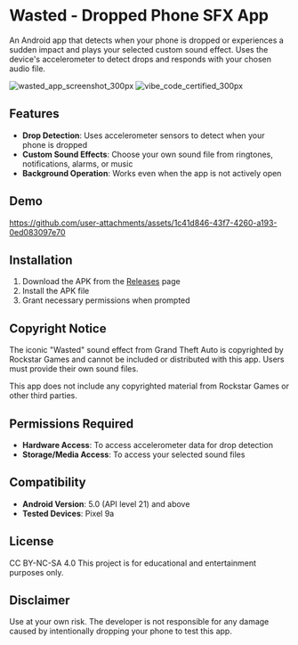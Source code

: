 # Wasted - Dropped Phone SFX App

An Android app that detects when your phone is dropped or experiences a sudden impact and plays your selected custom sound effect. Uses the device's accelerometer to detect drops and responds with your chosen audio file.

![wasted_app_screenshot_300px](https://github.com/user-attachments/assets/5b4f561c-7a84-43bb-94b2-2c29cbfa6138)
![vibe_code_certified_300px](https://github.com/user-attachments/assets/26ccb813-139f-46ad-b630-af0fed082bb0)

## Features

- **Drop Detection**: Uses accelerometer sensors to detect when your phone is dropped
- **Custom Sound Effects**: Choose your own sound file from ringtones, notifications, alarms, or music
- **Background Operation**: Works even when the app is not actively open

## Demo

https://github.com/user-attachments/assets/1c41d846-43f7-4260-a193-0ed083097e70

## Installation

1. Download the APK from the [Releases](../../releases) page
2. Install the APK file
3. Grant necessary permissions when prompted

## Copyright Notice

The iconic "Wasted" sound effect from Grand Theft Auto is copyrighted by Rockstar Games and cannot be included or distributed with this app. Users must provide their own sound files. 

This app does not include any copyrighted material from Rockstar Games or other third parties.

## Permissions Required

- **Hardware Access**: To access accelerometer data for drop detection
- **Storage/Media Access**: To access your selected sound files

## Compatibility

- **Android Version**: 5.0 (API level 21) and above
- **Tested Devices**: Pixel 9a

## License

CC BY-NC-SA 4.0
This project is for educational and entertainment purposes only.

## Disclaimer

Use at your own risk. The developer is not responsible for any damage caused by intentionally dropping your phone to test this app.
